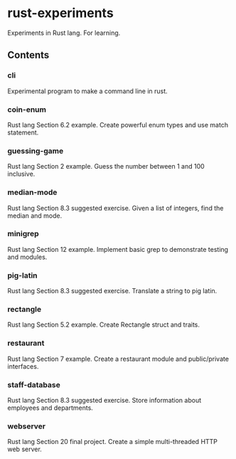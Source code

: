 # rust-experiments
Experiments in Rust lang. For learning.

## Contents

### cli
Experimental program to make a command line in rust.

### coin-enum
Rust lang Section 6.2 example. Create powerful enum types and use match statement.

### guessing-game
Rust lang Section 2 example. Guess the number between 1 and 100 inclusive.

### median-mode
Rust lang Section 8.3 suggested exercise. Given a list of integers, find the median and mode.

### minigrep
Rust lang Section 12 example. Implement basic grep to demonstrate testing and modules.

### pig-latin
Rust lang Section 8.3 suggested exercise. Translate a string to pig latin.

### rectangle
Rust lang Section 5.2 example. Create Rectangle struct and traits.

### restaurant
Rust lang Section 7 example. Create a restaurant module and public/private interfaces.

### staff-database
Rust lang Section 8.3 suggested exercise. Store information about employees and departments.

### webserver
Rust lang Section 20 final project. Create a simple multi-threaded HTTP web server.
